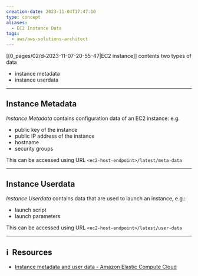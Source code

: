 ```yaml
---
creation-date: 2023-11-04T17:47:10
type: concept
aliases:
  - EC2 Instance Data
tags:
  - aws/aws-solutions-architect
---
```


[[0_pages/02/d-2023-11-07-20-55-47|EC2 instance]] contents two types of data
- instance metadata
- instance userdata

---
## Instance Metadata

*Instance Metadata* contains configuration data of an EC2 instance: e.g. 
- public key of the instance
- public IP address of the instance
- hostname
- security groups

This can be accessed using URL `<ec2-host-endpoint>/latest/meta-data`

---
## Instance Userdata 

*Instance Userdata* contains data that are used to launch an instance, e.g.: 
- launch script
- launch parameters

This can be accessed using URL `<ec2-host-endpoint>/latest/user-data`


---
## ℹ️  Resources
- [Instance metadata and user data - Amazon Elastic Compute Cloud](https://docs.aws.amazon.com/AWSEC2/latest/UserGuide/ec2-instance-metadata.html)